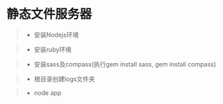 静态文件服务器
=============

> * 安装Nodejs环境

> * 安装ruby环境

> * 安装sass及compass(执行gem install sass, gem install compass)

> * 根目录创建logs文件夹

> * node app